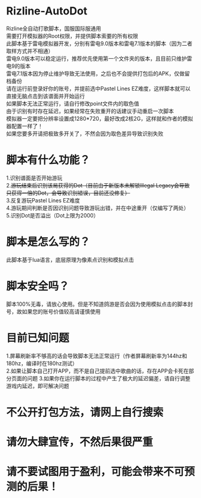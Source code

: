 # Rizline-AutoDot
Rizline全自动打歌脚本，国服国际服通用<br>
需要打开模拟器的Root权限，并提供脚本索要的所有权限<br>
此脚本基于雷电模拟器开发，分别有雷电9.0版本和雷电7.1版本的脚本（因为二者取样方式并不相通）<br>
雷电9.0版本可以稳定运行，推荐优先使用第一个文件夹的版本，且目前只维护雷电9的版本<br>
雷电7.1版本因为停止维护导致无法使用，之后也不会提供打包后的APK，仅做留档备份<br>
请在运行前登录好你的账号，并提前选中Pastel Lines EZ难度，这样脚本就可以直接无脑点击到该谱面并开始运行<br>
如果脚本无法正常运行，请自行修改point文件内的取色值<br>
由于识别有时存在延迟，如果经常在失败重开的话建议手动重启一次脚本<br>
模拟器一定要把分辨率设置成1280*720，最好改成2核2G，这样就和作者的模拟器配置一样了！<br>
如果您要多开请把极致多开关了，不然会因为取色差异导致识别失败<br>

# 脚本有什么功能？
1.识别谱面是否开始游玩<br>
2.~~游玩结束后识别该局获得的Dot（目前由于新版本未解锁Illegal Legacy会导致只获得一倍的Dot，会导致识别错误，目前还没修复）~~<br>
3.反复游玩Pastel Lines EZ难度<br>
4.游玩期间判断是否因识别问题导致游玩出错，并在中途重开（仅编写了两处）<br>
5.识别Dot是否溢出（Dot上限为2000）<br>

# 脚本是怎么写的？
此脚本基于lua语言，底层原理为像素点识别和模拟点击

# 脚本安全吗？
脚本100%无毒，请放心使用。但是不知道鸽游是否会因为使用模拟点击的脚本封号，故如果您的账号价值较高请谨慎使用

# 目前已知问题
1.屏幕刷新率不够高的话会导致脚本无法正常运行（作者屏幕刷新率为144hz和180hz，编译时在180hz测试）<br>
2.如果让脚本自己打开APP，而不是自己提前选中歌曲的话，存在APP会卡死在部分页面的问题
3.如果你在运行脚本的过程中产生了极大的延迟偏差，请自行调整游戏内延迟，即可解决问题

# 不公开打包方法，请网上自行搜索
# 请勿大肆宣传，不然后果很严重
# 请不要试图用于盈利，可能会带来不可预测的后果！
